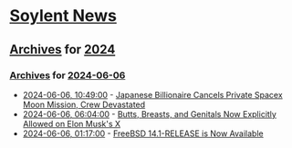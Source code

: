 # [Soylent News](../../../README.md)

## [Archives](../../index.md) for [2024](../index.md)

### [Archives](../../index.md) for [2024-06-06](index.md)

* [2024-06-06, 10:49:00](https://soylentnews.org/article.pl?sid=24/06/05/1057202&from=rss) - [Japanese Billionaire Cancels Private Spacex Moon Mission, Crew Devastated](https://soylentnews.org/article.pl?sid=24/06/05/1057202&from=rss)
* [2024-06-06, 06:04:00](https://soylentnews.org/article.pl?sid=24/06/05/1050253&from=rss) - [Butts, Breasts, and Genitals Now Explicitly Allowed on Elon Musk's X](https://soylentnews.org/article.pl?sid=24/06/05/1050253&from=rss)
* [2024-06-06, 01:17:00](https://soylentnews.org/article.pl?sid=24/06/05/0128253&from=rss) - [FreeBSD 14.1-RELEASE is Now Available](https://soylentnews.org/article.pl?sid=24/06/05/0128253&from=rss)

